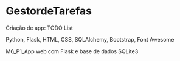 # GestordeTarefas

Criação de app: TODO List

Python, Flask, HTML, CSS, SQLAlchemy, Bootstrap, Font Awesome

M6_P1_App web com Flask e base de dados SQLite3
